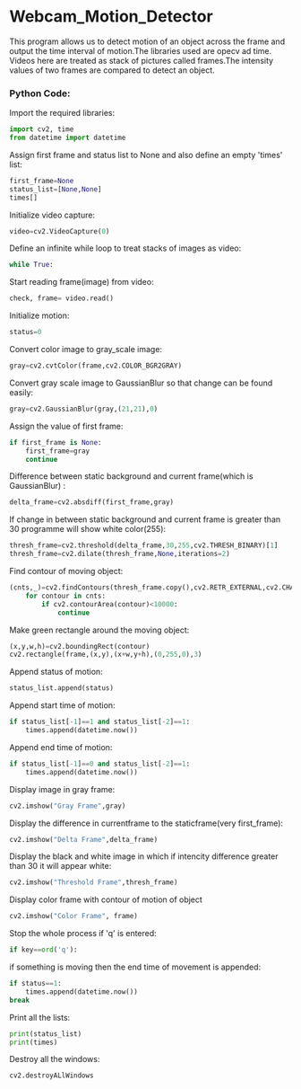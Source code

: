 # Webcam_Motion_Detector
This program allows us to detect motion of an object across the frame and output the time interval of motion.The libraries used are opecv ad time.
Videos here are treated as stack of pictures called frames.The intensity values of two frames are compared to detect an object.
### Python Code:
Import the required libraries:
```python
import cv2, time
from datetime import datetime
```
Assign first frame and status list to None and also define an empty 'times' list:
```python
first_frame=None
status_list=[None,None]
times[]
```
Initialize video capture:
```python
video=cv2.VideoCapture(0)
```
Define an infinite while loop to treat stacks of images as video:
```python
while True:
```
Start reading frame(image) from video:
```python
check, frame= video.read()
```
Initialize motion:
```python
status=0
```
Convert color image to gray_scale image:
```python
gray=cv2.cvtColor(frame,cv2.COLOR_BGR2GRAY)
```
Convert gray scale image to GaussianBlur so that change can be found easily:
```python
gray=cv2.GaussianBlur(gray,(21,21),0)
```
Assign the value of first frame:
```python
if first_frame is None:
    first_frame=gray
    continue 
```
Difference between static background and current frame(which is GaussianBlur) :
```python
delta_frame=cv2.absdiff(first_frame,gray)
```
If change in between static background and current frame is greater than 30 programme will show white color(255):
```python
thresh_frame=cv2.threshold(delta_frame,30,255,cv2.THRESH_BINARY)[1]
thresh_frame=cv2.dilate(thresh_frame,None,iterations=2)
```
Find contour of moving object:
```python
(cnts,_)=cv2.findContours(thresh_frame.copy(),cv2.RETR_EXTERNAL,cv2.CHAIN_APPROX_SIMPLE)
    for contour in cnts:
        if cv2.contourArea(contour)<10000:
            continue
```
Make green rectangle around the moving object:
```python
(x,y,w,h)=cv2.boundingRect(contour)
cv2.rectangle(frame,(x,y),(x+w,y+h),(0,255,0),3)
```
Append status of motion:
```python
status_list.append(status)
```
Append start time of motion:
```python
if status_list[-1]==1 and status_list[-2]==1:
    times.append(datetime.now())
```
Append end time of motion:
```python
if status_list[-1]==0 and status_list[-2]==1:
    times.append(datetime.now())
```
Display image in gray frame:
```python
cv2.imshow("Gray Frame",gray)
```
Display the difference in currentframe to the staticframe(very first_frame):
```python
cv2.imshow("Delta Frame",delta_frame)
```
Display the black and white image in which if intencity difference greater than 30 it will appear white:
```python
cv2.imshow("Threshold Frame",thresh_frame)
```
Display color frame with contour of motion of object 
```python
cv2.imshow("Color Frame", frame) 
```
Stop the whole process if 'q' is entered:
```python
if key==ord('q'):
```
if something is moving then the end time of movement is appended:
```python
if status==1:
    times.append(datetime.now())
break
```
Print all the lists:
```python
print(status_list)
print(times)
```
Destroy all the windows:
```python
cv2.destroyALlWindows
```


    
    


    

    

    




